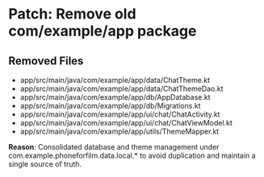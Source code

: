 # Patch: Remove old com/example/app package

## Removed Files
- app/src/main/java/com/example/app/data/ChatTheme.kt
- app/src/main/java/com/example/app/data/ChatThemeDao.kt
- app/src/main/java/com/example/app/db/AppDatabase.kt
- app/src/main/java/com/example/app/db/Migrations.kt
- app/src/main/java/com/example/app/ui/chat/ChatActivity.kt
- app/src/main/java/com/example/app/ui/chat/ChatViewModel.kt
- app/src/main/java/com/example/app/utils/ThemeMapper.kt

**Reason**: Consolidated database and theme management under com.example.phoneforfilm.data.local.* 
to avoid duplication and maintain a single source of truth.
